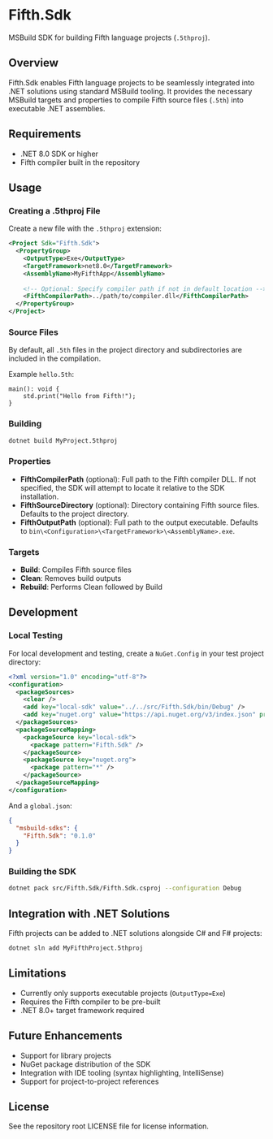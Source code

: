 # Fifth.Sdk

MSBuild SDK for building Fifth language projects (`.5thproj`).

## Overview

Fifth.Sdk enables Fifth language projects to be seamlessly integrated into .NET solutions using standard MSBuild tooling. It provides the necessary MSBuild targets and properties to compile Fifth source files (`.5th`) into executable .NET assemblies.

## Requirements

- .NET 8.0 SDK or higher
- Fifth compiler built in the repository

## Usage

### Creating a .5thproj File

Create a new file with the `.5thproj` extension:

```xml
<Project Sdk="Fifth.Sdk">
  <PropertyGroup>
    <OutputType>Exe</OutputType>
    <TargetFramework>net8.0</TargetFramework>
    <AssemblyName>MyFifthApp</AssemblyName>
    
    <!-- Optional: Specify compiler path if not in default location -->
    <FifthCompilerPath>../path/to/compiler.dll</FifthCompilerPath>
  </PropertyGroup>
</Project>
```

### Source Files

By default, all `.5th` files in the project directory and subdirectories are included in the compilation.

Example `hello.5th`:

```fifth
main(): void {
    std.print("Hello from Fifth!");
}
```

### Building

```bash
dotnet build MyProject.5thproj
```

### Properties

- **FifthCompilerPath** (optional): Full path to the Fifth compiler DLL. If not specified, the SDK will attempt to locate it relative to the SDK installation.
- **FifthSourceDirectory** (optional): Directory containing Fifth source files. Defaults to the project directory.
- **FifthOutputPath** (optional): Full path to the output executable. Defaults to `bin\<Configuration>\<TargetFramework>\<AssemblyName>.exe`.

### Targets

- **Build**: Compiles Fifth source files
- **Clean**: Removes build outputs
- **Rebuild**: Performs Clean followed by Build

## Development

### Local Testing

For local development and testing, create a `NuGet.Config` in your test project directory:

```xml
<?xml version="1.0" encoding="utf-8"?>
<configuration>
  <packageSources>
    <clear />
    <add key="local-sdk" value="../../src/Fifth.Sdk/bin/Debug" />
    <add key="nuget.org" value="https://api.nuget.org/v3/index.json" protocolVersion="3" />
  </packageSources>
  <packageSourceMapping>
    <packageSource key="local-sdk">
      <package pattern="Fifth.Sdk" />
    </packageSource>
    <packageSource key="nuget.org">
      <package pattern="*" />
    </packageSource>
  </packageSourceMapping>
</configuration>
```

And a `global.json`:

```json
{
  "msbuild-sdks": {
    "Fifth.Sdk": "0.1.0"
  }
}
```

### Building the SDK

```bash
dotnet pack src/Fifth.Sdk/Fifth.Sdk.csproj --configuration Debug
```

## Integration with .NET Solutions

Fifth projects can be added to .NET solutions alongside C# and F# projects:

```bash
dotnet sln add MyFifthProject.5thproj
```

## Limitations

- Currently only supports executable projects (`OutputType=Exe`)
- Requires the Fifth compiler to be pre-built
- .NET 8.0+ target framework required

## Future Enhancements

- Support for library projects
- NuGet package distribution of the SDK
- Integration with IDE tooling (syntax highlighting, IntelliSense)
- Support for project-to-project references

## License

See the repository root LICENSE file for license information.
